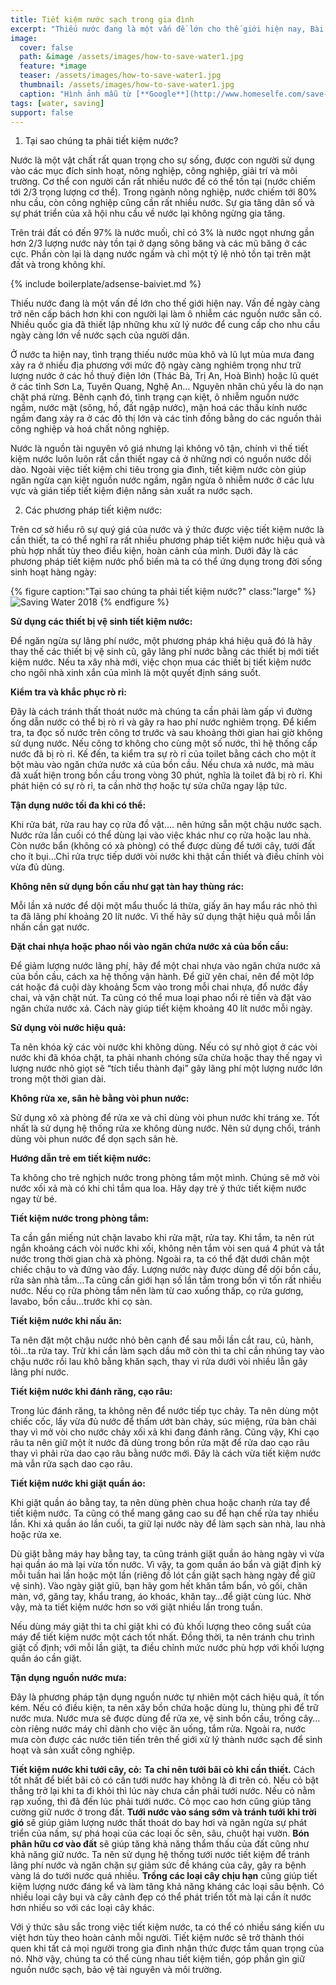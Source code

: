 ```yaml
---
title: Tiết kiệm nước sạch trong gia đình
excerpt: "Thiếu nước đang là một vấn đề lớn cho thế giới hiện nay, Bài viết này giúp hiểu sâu về tiết kiệm nước."
image: 
  cover: false
  path: &image /assets/images/how-to-save-water1.jpg
  feature: *image
  teaser: /assets/images/how-to-save-water1.jpg
  thumbnail: /assets/images/how-to-save-water1.jpg
  caption: "Hình ảnh mẫu từ [**Google**](http://www.homeselfe.com/save-water-drought/)"
tags: [water, saving]
support: false
---
```


1. Tại sao chúng ta phải tiết kiệm nước?

Nước là một vật chất rất quan trọng cho sự sống, được con người sử dụng vào các mục đích sinh hoạt, nông nghiệp, công nghiệp, giải trí và môi trường. Cơ thể con người cần rất nhiều nước để có thể tồn tại (nước chiếm tới 2/3 trọng lượng cơ thể). Trong ngành nông nghiệp, nước chiếm tới 80% nhu cầu, còn công nghiệp cũng cần rất nhiều nước. Sự gia tăng dân số và sự phát triển của xã hội nhu cầu về nước lại không ngừng gia tăng.

Trên trái đất có đến 97% là nước muối, chỉ có 3% là nước ngọt nhưng gần hơn 2/3 lượng nước này tồn tại ở dạng sông băng và các mũ băng ở các cực. Phần còn lại là dạng nước ngầm và chỉ một tỷ lệ nhỏ tồn tại trên mặt đất và trong không khí.

{% include boilerplate/adsense-baiviet.md %}


Thiếu nước đang là một vấn đề lớn cho thế giới hiện nay. Vấn đề ngày càng trở nên cấp bách hơn khi con người lại làm ô nhiễm các nguồn nước sẵn có. Nhiều quốc gia đã thiết lập những khu xử lý nước để cung cấp cho nhu cầu ngày càng lớn về nước sạch của người dân.

Ở nước ta hiện nay, tình trạng thiếu nước mùa khô và lũ lụt mùa mưa đang xảy ra ở nhiều địa phương với mức độ ngày càng nghiêm trọng như trữ lượng nước ở các hồ thuỷ điện lớn (Thác Bà, Trị An, Hoà Bình) hoặc lũ quét ở các tỉnh Sơn La, Tuyên Quang, Nghệ An… Nguyên nhân chủ yếu là do nạn chặt phá rừng. Bênh cạnh đó, tình trạng cạn kiệt, ô nhiễm nguồn nước ngầm, nước mặt (sông, hồ, đất ngập nước), mặn hoá các thấu kính nước ngầm đang xảy ra ở các đô thị lớn và các tỉnh đồng bằng do các nguồn thải công nghiệp và hoá chất nông nghiệp.

Nước là nguồn tài nguyên vô giá nhưng lại không vô tận, chính vì thế tiết kiệm nước luôn luôn rất cần thiết ngay cả ở những nơi có nguồn nước dồi dào. Ngoài việc tiết kiệm chi tiêu trong gia đình, tiết kiệm nước còn giúp ngăn ngừa cạn kiệt nguồn nước ngầm, ngăn ngừa ô nhiễm nước ở các lưu vực và gián tiếp tiết kiệm điện năng sản xuất ra nước sạch.

2. Các phương pháp tiết kiệm nước:

Trên cơ sở hiểu rõ sự quý giá của nước và ý thức được việc tiết kiệm nước là cần thiết, ta có thể nghĩ ra rất nhiều phương pháp tiết kiệm nước hiệu quả và phù hợp nhất tùy theo điều kiện, hoàn cảnh của mình. Dưới đây là các phương pháp tiết kiệm nước phổ biến mà ta có thể ứng dụng trong đời sống sinh hoạt hàng ngày:

{% figure caption:"Tại sao chúng ta phải tiết kiệm nước?" class:"large" %}
![Saving Water 2018](/assets/images/how-to-save-water1.jpg)
{% endfigure %}

**Sử dụng các thiết bị vệ sinh tiết kiệm nước:**

Để ngăn ngừa sự lãng phí nước, một phương pháp khá hiệu quả đó là hãy thay thế các thiết bị vệ sinh cũ, gây lãng phí nước bằng các thiết bị mới tiết kiệm nước. Nếu ta xây nhà mới, việc chọn mua các thiết bị tiết kiệm nước cho ngôi nhà xinh xắn của mình là một quyết định sáng suốt.

**Kiểm tra và khắc phục rò rỉ:**

Đây là cách tránh thất thoát nước mà chúng ta cần phải làm gấp vì đường ống dẫn nước có thể bị rò rỉ và gây ra hao phí nước nghiêm trọng. Để kiểm tra, ta đọc số nước trên công tơ trước và sau khoảng thời gian hai giờ không sử dụng nước. Nếu công tơ không cho cùng một số nước, thì hệ thống cấp nước đã bị rò rỉ. Kế đến, ta kiểm tra sự rò rỉ của toilet bằng cách cho một ít bột màu vào ngăn chứa nước xả của bồn cầu. Nếu chưa xả nước, mà màu đã xuất hiện trong bồn cầu trong vòng 30 phút, nghĩa là toilet đã bị rò rỉ. Khi phát hiện có sự rò rỉ, ta cần nhờ thợ hoặc tự sửa chữa ngay lập tức.

**Tận dụng nước tối đa khi có thể:**

Khi rửa bát, rửa rau hay cọ rửa đồ vật…. nên hứng sẵn một chậu nước sạch. Nước rửa lần cuối có thể dùng lại vào việc khác như cọ rửa hoặc lau nhà. Còn nước bẩn (không có xà phòng) có thể được dùng để tưới cây, tưới đất cho ít bụi…Chỉ rửa trực tiếp dưới vòi nước khi thật cần thiết và điều chỉnh vòi vừa đủ dùng.

**Không nên sử dụng bồn cầu như gạt tàn hay thùng rác:**

Mỗi lần xả nước để dội một mẩu thuốc lá thừa, giấy ăn hay mẩu rác nhỏ thì ta đã lãng phí khoảng 20 lít nước. Vì thế hãy sử dụng thật hiệu quả mỗi lần nhấn cần gạt nước.

**Đặt chai nhựa hoặc phao nổi vào ngăn chứa nước xả của bồn cầu:**

Để giảm lượng nước lãng phí, hãy để một chai nhựa vào ngăn chứa nước xả của bồn cầu, cách xa hệ thống vận hành. Để giữ yên chai, nên để một lớp cát hoặc đá cuội dày khoảng 5cm vào trong mỗi chai nhựa, đổ nước đầy chai, và vặn chặt nút. Ta cũng có thể mua loại phao nổi rẻ tiền và đặt vào ngăn chứa nước xả. Cách này giúp tiết kiệm khoảng 40 lít nước mỗi ngày.

**Sử dụng vòi nước hiệu quả:**

Ta nên khóa kỹ các vòi nước khi không dùng. Nếu có sự nhỏ giọt ở các vòi nước khi đã khóa chặt, ta phải nhanh chóng sữa chửa hoặc thay thế ngay vì lượng nước nhỏ giọt sẽ “tích tiểu thành đại” gây lãng phí một lượng nước lớn trong một thời gian dài.

**Không rửa xe, sân hè bằng vòi phun nước:**

Sử dụng xô xà phòng để rửa xe và chỉ dùng vòi phun nước khi tráng xe. Tốt nhất là sử dụng hệ thống rửa xe không dùng nước. Nên sử dụng chổi, tránh dùng vòi phun nước để dọn sạch sân hè.

**Hướng dẫn trẻ em tiết kiệm nước:**

Ta không cho trẻ nghịch nước trong phòng tắm một mình. Chúng sẽ mở vòi nước xối xả mà có khi chỉ tắm qua loa. Hãy dạy trẻ ý thức tiết kiệm nước ngay từ bé.

**Tiết kiệm nước trong phòng tắm:**

Ta cần gắn miếng nút chặn lavabo khi rửa mặt, rửa tay. Khi tắm, ta nên rút ngắn khoảng cách vòi nước khi xối, không nên tắm vòi sen quá 4 phút và tắt nước trong thời gian chà xà phòng. Ngoài ra, ta có thể đặt dưới chân một chiếc chậu to và đứng vào đấy. Lượng nước này được dùng để dội bồn cầu, rửa sàn nhà tắm…Ta cũng cần giới hạn số lần tắm trong bồn vì tốn rất nhiều nước. Nếu cọ rửa phòng tắm nên làm từ cao xuống thấp, cọ rửa gương, lavabo, bồn cầu…trước khi cọ sàn.

**Tiết kiệm nước khi nấu ăn:**

Ta nên đặt một chậu nước nhỏ bên cạnh để sau mỗi lần cắt rau, củ, hành, tỏi…ta rửa tay. Trừ khi cần làm sạch dầu mỡ còn thì ta chỉ cần nhúng tay vào chậu nước rồi lau khô bằng khăn sạch, thay vì rửa dưới vòi nhiều lẫn gây lãng phí nước.

**Tiết kiệm nước khi đánh răng, cạo râu:**

Trong lúc đánh răng, ta không nên để nước tiếp tục chảy. Ta nên dùng một chiếc cốc, lấy vừa đủ nước để thấm ướt bàn chảy, súc miệng, rửa bàn chải thay vì mở vòi cho nước chảy xối xả khi đang đánh răng. Cũng vậy, Khi cạo râu ta nên giữ một ít nước đã dùng trong bồn rửa mặt để rửa dao cạo râu thay vì phải rửa dao cạo râu bằng nước mới. Đây là cách vừa tiết kiệm nước mà vẫn rửa sạch dao cạo râu.

**Tiết kiệm nước khi giặt quần áo:**

Khi giặt quần áo bằng tay, ta nên dùng phèn chua hoặc chanh rửa tay để tiết kiệm nước. Ta cũng có thể mang găng cao su để hạn chế rửa tay nhiều lần. Khi xả quần áo lần cuối, ta giữ lại nước này để làm sạch sàn nhà, lau nhà hoặc rửa xe.

Dù giặt bằng máy hay bằng tay, ta cũng tránh giặt quần áo hàng ngày vì vừa hại quần áo mà lại vừa tốn nước. Vì vậy, ta gom quần áo bẩn và giặt định kỳ mỗi tuần hai lần hoặc một lần (riêng đồ lót cần giặt sạch hàng ngày để giữ vệ sinh). Vào ngày giặt giũ, bạn hãy gom hết khăn tắm bẩn, vỏ gối, chăn màn, vớ, găng tay, khẩu trang, áo khoác, khăn tay…để giặt cùng lúc. Nhờ vậy, mà ta tiết kiệm nước hơn so với giặt nhiều lần trong tuần.

Nếu dùng máy giặt thi ta chỉ giặt khi có đủ khối lượng theo công suất của máy để tiết kiệm nước một cách tốt nhất. Đồng thời, ta nên tránh chu trình giặt cố định; với mỗi lần giặt, ta điều chỉnh mức nước phù hợp với khối lượng quần áo cần giặt.

**Tận dụng nguồn nước mưa:**

Đây là phương pháp tận dụng nguồn nước tự nhiên một cách hiệu quả, ít tốn kém. Nếu có điều kiện, ta nên xây bồn chứa hoặc dùng lu, thùng phi để trữ nước mưa. Nước mưa sẽ được dùng để rửa xe, vệ sinh bồn cầu, trồng cây… còn riêng nước máy chỉ dành cho việc ăn uống, tắm rửa. Ngoài ra, nước mưa còn được các nước tiên tiến trên thế giới xử lý thành nước sạch để sinh hoạt và sản xuất công nghiệp.

**Tiết kiệm nước khi tưới cây, cỏ:**
**Ta chỉ nên tưới bãi cỏ khi cần thiết.** Cách tốt nhất để biết bãi cỏ có cần tưới nước hay không là đi trên cỏ. Nếu cỏ bật thẳng trở lại khi ta đi khỏi thì lúc này chưa cần phải tưới nước. Nếu cỏ nằm rạp xuống, thì đã đến lúc phải tưới nước. Cỏ mọc cao hơn cũng giúp tăng cường giữ nước ở trong đất.
**Tưới nước vào sáng sớm và tránh tưới khi trời gió** sẽ giúp giảm lượng nước thất thoát do bay hơi và ngăn ngừa sự phát triển của nấm, sự phá hoại của các loại ốc sên, sâu, chuột hại vườn.
**Bón phân hữu cơ vào đất** sẽ giúp tăng khả năng thẩm thấu của đất cũng như khả năng giữ nước. Ta nên sử dụng hệ thống tưới nước tiết kiệm để tránh lãng phí nước và ngăn chặn sự giảm sức đề kháng của cây, gây ra bệnh vàng lá do tưới nước quá nhiều.
**Trồng các loại cây chịu hạn** cũng giúp tiết kiệm lượng nước đáng kể và làm tăng khả năng kháng các loại sâu bệnh. Có nhiều loại cây bụi và cây cảnh đẹp có thể phát triển tốt mà lại cần ít nước hơn nhiều so với các loại cây khác.

Với ý thức sâu sắc trong việc tiết kiệm nước, ta có thể có nhiều sáng kiến ưu việt hơn tùy theo hoàn cảnh mỗi người. Tiết kiệm nước sẽ trở thành thói quen khi tất cả mọi người trong gia đình nhận thức được tầm quan trọng của nó. Nhờ vậy, chúng ta có thể cùng nhau tiết kiệm tiền, góp phần gìn giữ nguồn nước sạch, bảo vệ tài nguyên và môi trường.